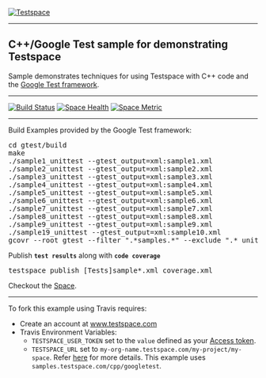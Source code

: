 [![Testspace](http://www.testspace.com/public/img/testspace_logo.png)](http://www.testspace.com)
***

## C++/Google Test sample for demonstrating Testspace

Sample demonstrates techniques for using Testspace with C++ code and the [Google Test framework](https://code.google.com/p/googletest).

***

[![Build Status](https://travis-ci.org/testspace-samples/cpp.googletest.svg?branch=master)](https://travis-ci.org/testspace-samples/cpp.googletest)
[![Space Health](https://samples.testspace.com/projects/84/spaces/285/badge)](https://samples.testspace.com/projects/84/spaces/285 "Test Cases")
[![Space Metric](https://samples.testspace.com/projects/84/spaces/285/metrics/179/badge)](https://samples.testspace.com/projects/84/spaces/285/metrics#metric-179 "Line/Statement Coverage")

***

Build Examples provided by the Google Test framework:

<pre>
cd gtest/build
make
./sample1_unittest --gtest_output=xml:sample1.xml
./sample2_unittest --gtest_output=xml:sample2.xml
./sample3_unittest --gtest_output=xml:sample3.xml
./sample4_unittest --gtest_output=xml:sample4.xml
./sample5_unittest --gtest_output=xml:sample5.xml
./sample6_unittest --gtest_output=xml:sample6.xml
./sample7_unittest --gtest_output=xml:sample7.xml
./sample8_unittest --gtest_output=xml:sample8.xml
./sample9_unittest --gtest_output=xml:sample9.xml
./sample19_unittest --gtest_output=xml:sample10.xml
gcovr --root gtest --filter ".*samples.*" --exclude ".*_unittest.*" -x -o ../build/coverage.xml
</pre>

Publish **`test results`** along with **`code coverage`**

<pre>
testspace publish [Tests]sample*.xml coverage.xml
</pre>

Checkout the [Space](https://samples.testspace.com/projects/cpp/spaces/googletest). 

***

To fork this example using Travis requires:
  - Create an account at www.testspace.com
  - Travis Environment Variables:
    - `TESTSPACE_USER_TOKEN` set to the `value` defined as your [Access token](http://help.testspace.com/using-your-organization:user-settings).
    - `TESTSPACE_URL` set to `my-org-name.testspace.com/my-project/my-space`. Refer [here](http://help.testspace.com/reference:runner-reference#config) for more details. This example uses `samples.testspace.com/cpp/googletest`.
